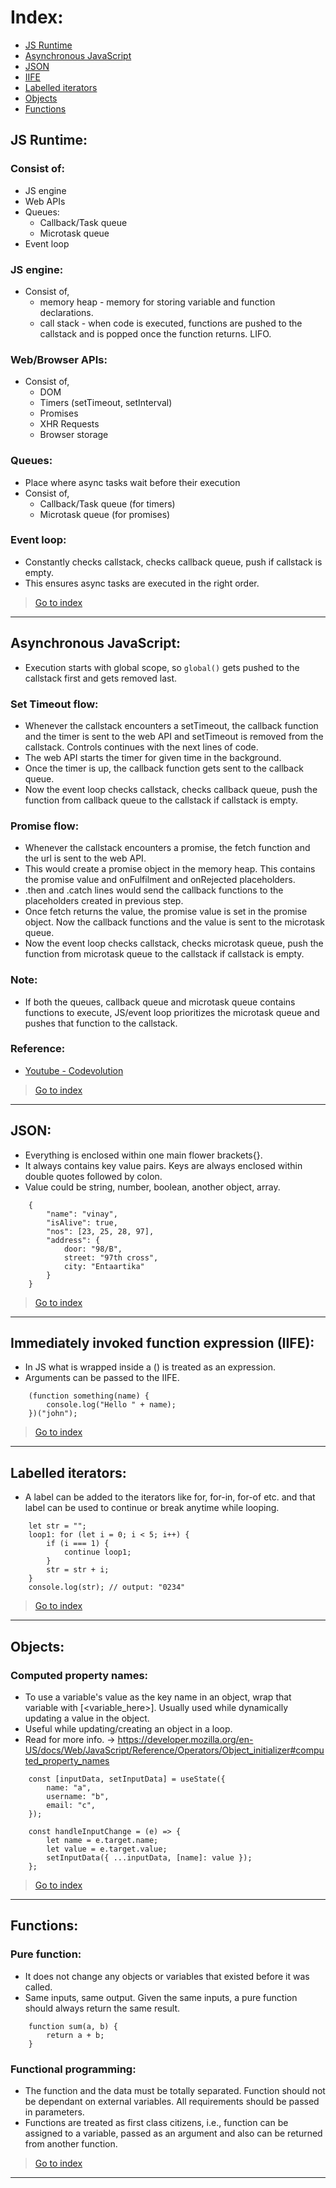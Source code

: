 # Index:

- [JS Runtime](#js-runtime)
- [Asynchronous JavaScript](#asynchronous-javascript)
- [JSON](#json)
- [IIFE](#iife)
- [Labelled iterators](#labelled-iterators)
- [Objects](#objects)
- [Functions](#functions)

## JS Runtime:

### Consist of:

- JS engine
- Web APIs
- Queues:
  - Callback/Task queue
  - Microtask queue
- Event loop

### JS engine:

- Consist of,
  - memory heap - memory for storing variable and function declarations.
  - call stack - when code is executed, functions are pushed to the callstack and is popped once the function returns. LIFO.

### Web/Browser APIs:

- Consist of,
  - DOM
  - Timers (setTimeout, setInterval)
  - Promises
  - XHR Requests
  - Browser storage

### Queues:

- Place where async tasks wait before their execution
- Consist of,
  - Callback/Task queue (for timers)
  - Microtask queue (for promises)

### Event loop:

- Constantly checks callstack, checks callback queue, push if callstack is empty.
- This ensures async tasks are executed in the right order.

> [Go to index](#index)

---

## Asynchronous JavaScript:

- Execution starts with global scope, so `global()` gets pushed to the callstack first and gets removed last.

### Set Timeout flow:

- Whenever the callstack encounters a setTimeout, the callback function and the timer is sent to the web API and setTimeout is removed from the callstack. Controls continues with the next lines of code.
- The web API starts the timer for given time in the background.
- Once the timer is up, the callback function gets sent to the callback queue.
- Now the event loop checks callstack, checks callback queue, push the function from callback queue to the callstack if callstack is empty.

### Promise flow:

- Whenever the callstack encounters a promise, the fetch function and the url is sent to the web API.
- This would create a promise object in the memory heap. This contains the promise value and onFulfilment and onRejected placeholders.
- .then and .catch lines would send the callback functions to the placeholders created in previous step.
- Once fetch returns the value, the promise value is set in the promise object. Now the callback functions and the value is sent to the microtask queue.
- Now the event loop checks callstack, checks microtask queue, push the function from microtask queue to the callstack if callstack is empty.

### Note:

- If both the queues, callback queue and microtask queue contains functions to execute, JS/event loop prioritizes the microtask queue and pushes that function to the callstack.

### Reference:

- [Youtube - Codevolution](https://www.youtube.com/watch?v=exBgWAIeIeg)

> [Go to index](#index)

---

## JSON:

- Everything is enclosed within one main flower brackets{}.
- It always contains key value pairs. Keys are always enclosed within double quotes followed by colon.
- Value could be string, number, boolean, another object, array.

```
	{
		"name": "vinay",
		"isAlive": true,
		"nos": [23, 25, 28, 97],
		"address": {
			door: "98/B",
			street: "97th cross",
			city: "Entaartika"
		}
	}
```

> [Go to index](#index)

---

## Immediately invoked function expression (IIFE):

- In JS what is wrapped inside a () is treated as an expression.
- Arguments can be passed to the IIFE.

```
	(function something(name) {
		console.log("Hello " + name);
	})("john");
```

> [Go to index](#index)

---

## Labelled iterators:

- A label can be added to the iterators like for, for-in, for-of etc. and that label can be used to continue or break anytime while looping.

```
	let str = "";
	loop1: for (let i = 0; i < 5; i++) {
		if (i === 1) {
			continue loop1;
		}
		str = str + i;
	}
	console.log(str); // output: "0234"
```

> [Go to index](#index)

---

## Objects:

### Computed property names:

- To use a variable's value as the key name in an object, wrap that variable with [<variable_here>]. Usually used while dynamically updating a value in the object.
- Useful while updating/creating an object in a loop.
- Read for more info. -> https://developer.mozilla.org/en-US/docs/Web/JavaScript/Reference/Operators/Object_initializer#computed_property_names

```
	const [inputData, setInputData] = useState({
		name: "a",
		username: "b",
		email: "c",
	});

	const handleInputChange = (e) => {
		let name = e.target.name;
		let value = e.target.value;
		setInputData({ ...inputData, [name]: value });
	};
```

> [Go to index](#index)

---

## Functions:

### Pure function:

- It does not change any objects or variables that existed before it was called.
- Same inputs, same output. Given the same inputs, a pure function should always return the same result.

```
	function sum(a, b) {
		return a + b;
	}
```

### Functional programming:

- The function and the data must be totally separated. Function should not be dependant on external variables. All requirements should be passed in parameters.
- Functions are treated as first class citizens, i.e., function can be assigned to a variable, passed as an argument and also can be returned from another function.

> [Go to index](#index)

---

